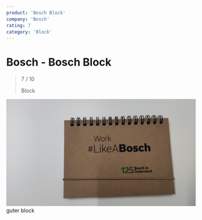 ```yaml
---
product: 'Bosch Block'
company: 'Bosch'
rating: 7
category: 'Block'
---
```


# Bosch - Bosch Block
>
> 7 / 10
>
> Block

![Bosch Block](assets\bosch-bosch-block-e7f0d20d-1e44-4ed2-9c83-478fd27f74dc.jpg)
guter block
